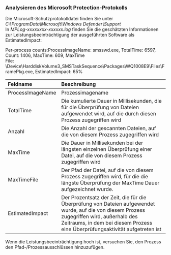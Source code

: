 ### Analysieren des Microsoft Protection-Protokolls
   
Die Microsoft-Schutzprotokolldatei finden Sie unter *C:\ProgramData\Microsoft\Windows Defender\Support*  
In *MPLog-xxxxxxxx-xxxxxx.log* finden Sie die geschätzten Informationen zur Leistungsbeeinträchtigung der ausgeführten Software als EstimatedImpact:  
   
Per-process counts:ProcessImageName: smsswd.exe, TotalTime: 6597, Count: 1406, MaxTime: 609, MaxTime   
File: \Device\HarddiskVolume3\_SMSTaskSequence\Packages\WQ1008E9\Files\FramePkg.exe, EstimatedImpact: 65%

|Feldname	        | Beschreibung                                                                                                                                                                          |
|:------------------|:--------------------------------------------------------------------------------------------------------------------------------------------------------------------------------------|
|ProcessImageName   |	Prozessimagename                                                                                                                                                                    |
|TotalTime	        | Die kumulierte Dauer in Millisekunden, die für die Überprüfung von Dateien aufgewendet wird, auf die durch diesen Prozess zugegriffen wird                                            |
|Anzahl	           | Die Anzahl der gescannten Dateien, auf die von diesem Prozess zugegriffen wird                                                                                                        |
|MaxTime	           | Die Dauer in Millisekunden bei der längsten einzelnen Überprüfung einer Datei, auf die von diesem Prozess zugegriffen wird                                                            |
|MaxTimeFile	     | Der Pfad der Datei, auf die von diesem Prozess zugegriffen wird, für die die längste Überprüfung der MaxTime Dauer aufgezeichnet wurde.                                               |
|EstimatedImpact	  | Der Prozentsatz der Zeit, die für die Überprüfung von Dateien aufgewendet wurde, auf die von diesem Prozess zugegriffen wird, außerhalb des Zeitraums, in dem bei diesem Prozess eine Überprüfungsaktivität aufgetreten ist |
  
Wenn die Leistungsbeeinträchtigung hoch ist, versuchen Sie, den Prozess den Pfad-/Prozessausschlüssen hinzuzufügen.  
  
